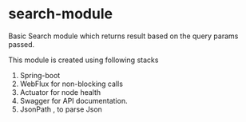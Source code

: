 # search-module

Basic Search module which returns result based on the query params passed.

This module is created using following stacks

1. Spring-boot
2. WebFlux for non-blocking calls
3. Actuator for node health
4. Swagger for API documentation.
5. JsonPath , to parse Json
